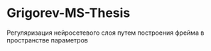 # Grigorev-MS-Thesis
Регуляризация нейросетевого слоя путем построения фрейма в пространстве параметров

